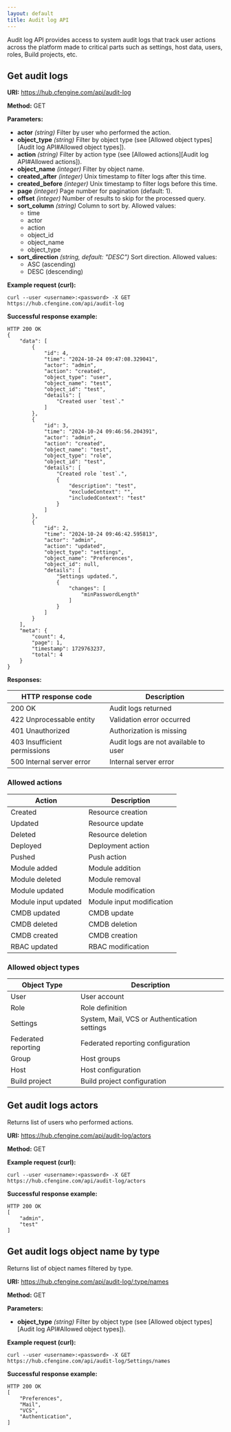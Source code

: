 ```yaml
---
layout: default
title: Audit log API
---
```


Audit log API provides access to system audit logs that track user actions across the platform made to critical parts
such as settings, host data, users, roles, Build projects, etc.

## Get audit logs

**URI:** https://hub.cfengine.com/api/audit-log

**Method:** GET

**Parameters:**

* **actor** *(string)*
  Filter by user who performed the action.
* **object_type** *(string)*
  Filter by object type (see [Allowed object types][Audit log API#Allowed object types]).
* **action** *(string)*
  Filter by action type (see [Allowed actions][Audit log API#Allowed actions]).
* **object_name** *(integer)*
  Filter by object name.
* **created_after** *(integer)*
  Unix timestamp to filter logs after this time.
* **created_before** *(integer)*
  Unix timestamp to filter logs before this time.
* **page** *(integer)*
  Page number for pagination (default: 1).
* **offset** *(integer)*
    Number of results to skip for the processed query.
* **sort_column** *(string)*
    Column to sort by. Allowed values:
    * time
    * actor
    * action
    * object_id
    * object_name
    * object_type
* **sort_direction** *(string, default: "DESC")*
  Sort direction. Allowed values:
    * ASC (ascending)
    * DESC (descending)

**Example request (curl):**

```console
curl --user <username>:<password> -X GET https://hub.cfengine.com/api/audit-log
```

**Successful response example:**

```
HTTP 200 OK
{
    "data": [
        {
            "id": 4,
            "time": "2024-10-24 09:47:08.329041",
            "actor": "admin",
            "action": "created",
            "object_type": "user",
            "object_name": "test",
            "object_id": "test",
            "details": [
                "Created user `test`."
            ]
        },
        {
            "id": 3,
            "time": "2024-10-24 09:46:56.204391",
            "actor": "admin",
            "action": "created",
            "object_name": "test",
            "object_type": "role",
            "object_id": "test",
            "details": [
                "Created role `test`.",
                {
                    "description": "test",
                    "excludeContext": "",
                    "includedContext": "test"
                }
            ]
        },
        {
            "id": 2,
            "time": "2024-10-24 09:46:42.595813",
            "actor": "admin",
            "action": "updated",
            "object_type": "settings",
            "object_name": "Preferences",
            "object_id": null,
            "details": [
                "Settings updated.",
                {
                    "changes": [
                        "minPasswordLength"
                    ]
                }
            ]
        }
    ],
    "meta": {
        "count": 4,
        "page": 1,
        "timestamp": 1729763237,
        "total": 4
    }
}
```

**Responses:**

| HTTP response code           | Description                          |
|------------------------------|--------------------------------------|
| 200 OK                       | Audit logs returned                  |
| 422 Unprocessable entity     | Validation error occurred            |
| 401 Unauthorized             | Authorization is missing             |
| 403 Insufficient permissions | Audit logs are not available to user |
| 500 Internal server error    | Internal server error                |


### Allowed actions

| Action               | Description               |
|----------------------|---------------------------|
| Created              | Resource creation         |
| Updated              | Resource update           |
| Deleted              | Resource deletion         |
| Deployed             | Deployment action         |
| Pushed               | Push action               |
| Module added         | Module addition           |
| Module deleted       | Module removal            |
| Module updated       | Module modification       |
| Module input updated | Module input modification |
| CMDB updated         | CMDB update               |
| CMDB deleted         | CMDB deletion             |
| CMDB created         | CMDB creation             |
| RBAC updated         | RBAC modification         |

### Allowed object types

| Object Type         | Description                                  |
|---------------------|----------------------------------------------|
| User                | User account                                 |
| Role                | Role definition                              |
| Settings            | System, Mail, VCS or Authentication settings |
| Federated reporting | Federated reporting configuration            |
| Group               | Host groups                                  |
| Host                | Host configuration                           |
| Build project       | Build project configuration                  |


## Get audit logs actors

Returns list of users who performed actions.

**URI:** https://hub.cfengine.com/api/audit-log/actors

**Method:** GET

**Example request (curl):**

```console
curl --user <username>:<password> -X GET https://hub.cfengine.com/api/audit-log/actors
```

**Successful response example:**

```
HTTP 200 OK
[
    "admin",
    "test"
]
```

## Get audit logs object name by type

Returns list of object names filtered by type.

**URI:** https://hub.cfengine.com/api/audit-log/:type/names

**Method:** GET

**Parameters:**

* **object_type** *(string)*
  Filter by object type (see [Allowed object types][Audit log API#Allowed object types]).

**Example request (curl):**

```console
curl --user <username>:<password> -X GET https://hub.cfengine.com/api/audit-log/Settings/names
```

**Successful response example:**

```
HTTP 200 OK
[
    "Preferences",
    "Mail",
    "VCS",
    "Authentication",
]
```
